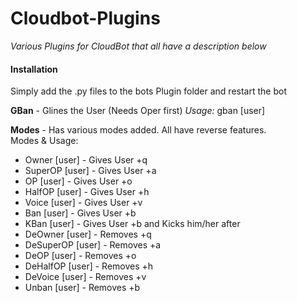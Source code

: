 Cloudbot-Plugins
================
<i>Various Plugins for CloudBot that all have a description below</i>

<h4>Installation</h4>
Simply add the .py files to the bots Plugin folder and restart the bot

<b>GBan</b> - Glines the User (Needs Oper first) <i>Usage:</i> gban [user]

<b>Modes</b> - Has various modes added. All have reverse features.</br>
Modes & Usage:
<ul>
<li>Owner [user] - Gives User +q</li>
<li>SuperOP [user] - Gives User +a</li>
<li>OP [user] - Gives User +o</li>
<li>HalfOP [user] - Gives User +h</li>
<li>Voice [user] - Gives User +v</li>
<li>Ban [user] - Gives User +b</li>
<li>KBan [user] - Gives User +b and Kicks him/her after</li>
<li>DeOwner [user] - Removes +q</li>
<li>DeSuperOP [user] - Removes +a</li>
<li>DeOP [user] - Removes +o</li>
<li>DeHalfOP [user] - Removes +h</li>
<li>DeVoice [user] - Removes +v</li>
<li>Unban [user] - Removes +b</li>
</ul>

